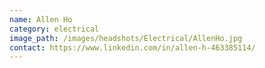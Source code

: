 ```yaml
---
name: Allen Ho
category: electrical
image_path: /images/headshots/Electrical/AllenHo.jpg
contact: https://www.linkedin.com/in/allen-h-463385114/
---
```

